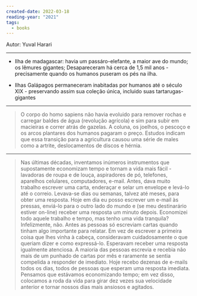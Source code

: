 ```yaml
---
created-date: 2022-03-18
reading-year: "2021"
tags:
  - books
---
```



Autor: Yuval Harari

---


- Ilha de madagascar: havia um passáro-elefante, a maior ave do mundo; os lêmures gigantes; Desapareceram  há cerca de 1,5 mil anos - precisamente quando os humanos puseram os pés na ilha.

- Ilhas Galápagos permaneceram inabitadas por humanos até o século XIX - preservando assim sua coleção única, incluido suas tartarugas-gigantes

---

> O corpo do homo sapiens não havia evoluido para remover rochas e carregar baldes de água (revolução agrícola) e sim para subir em macieiras e correr atrás de gazelas. A coluna, os joelhos, o pescoço e os arcos plantares dos humanos pagaram o preço. Estudos indicam que essa transição para a agricultura causou uma série de males como a artrite, deslocamentos de discos e hérnia.

--- 

> Nas últimas décadas, inventamos inúmeros instrumentos que supostamente economizam tempo e tornam a vida mais fácil - lavadoras de roupa e de louça, aspiradores de pó, telefones, aparelhos celulares, computadores, e-mail. Antes, dava muito trabalho escrever uma carta, enderaçar e selar um envelope e levá-lo até o correio. Levava-se dias ou semanas, talvez até meses, para obter uma resposta. Hoje em dia eu posso escrever um e-mail às pressas, enviá-lo para o outro lado do mundo e (se meu destinarário estiver on-line) receber uma resposta um minuto depois. Economizei todo aquele trabalho e tempo, mas tenho uma vida tranquila?
> Infelizmente, não. Antes as pessoas só escreviam cartas quando tinham algo importante para relatar. Em vez de escrever a primeira coisa que lhes vinha à cabeça, consideravam cuidadosamente o que queriam dizer e como expressá-lo. Esperavam receber uma resposta igualmente atenciosa. A maioria das pessoas escrevia e recebia não mais de um punhado de cartas por mês e raramente se sentia compelida a responder de imediato. Hoje recebo dezenas de e-mails todos os dias, todos de pessoas que esperam uma resposta imediata. Pensamos que estávamos economizando tempo; em vez disso, colocamos a roda da vida para girar dez vezes sua velocidade anterior e tornar nossos dias mais ansiosos e agitados.